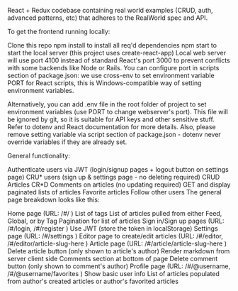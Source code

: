 React + Redux codebase containing real world examples (CRUD, auth, advanced patterns, etc) that adheres to the RealWorld spec and API.

To get the frontend running locally:

Clone this repo
npm install to install all req'd dependencies
npm start to start the local server (this project uses create-react-app)
Local web server will use port 4100 instead of standard React's port 3000 to prevent conflicts with some backends like Node or Rails. You can configure port in scripts section of package.json: we use cross-env to set environment variable PORT for React scripts, this is Windows-compatible way of setting environment variables.

Alternatively, you can add .env file in the root folder of project to set environment variables (use PORT to change webserver's port). This file will be ignored by git, so it is suitable for API keys and other sensitive stuff. Refer to dotenv and React documentation for more details. Also, please remove setting variable via script section of package.json - dotenv never override variables if they are already set.

General functionality:

Authenticate users via JWT (login/signup pages + logout button on settings page)
CRU* users (sign up & settings page - no deleting required)
CRUD Articles
CR*D Comments on articles (no updating required)
GET and display paginated lists of articles
Favorite articles
Follow other users
The general page breakdown looks like this:

Home page (URL: /#/ )
List of tags
List of articles pulled from either Feed, Global, or by Tag
Pagination for list of articles
Sign in/Sign up pages (URL: /#/login, /#/register )
Use JWT (store the token in localStorage)
Settings page (URL: /#/settings )
Editor page to create/edit articles (URL: /#/editor, /#/editor/article-slug-here )
Article page (URL: /#/article/article-slug-here )
Delete article button (only shown to article's author)
Render markdown from server client side
Comments section at bottom of page
Delete comment button (only shown to comment's author)
Profile page (URL: /#/@username, /#/@username/favorites )
Show basic user info
List of articles populated from author's created articles or author's favorited articles
